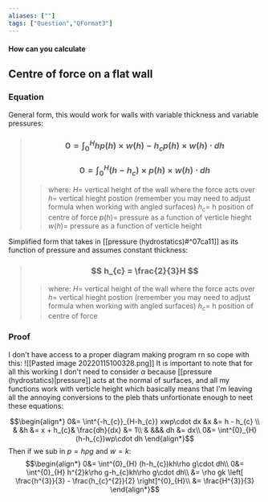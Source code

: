 ```yaml
---
aliases: [""]
tags: ["Question","QFormat3"]
---
```


#### How can you calculate
## Centre of force on a flat wall
### Equation
General form, this would work for walls with variable thickness and variable pressures:

> ### $$ 0 = \int^{H}_{0} h p(h) \times w(h) - h_{c} p(h) \times w(h) \cdot dh $$ 
> ### $$ 0 =  \int^{H}_{0} (h - h_{c}) \times p(h) \times w(h) \cdot dh $$ 
>> where:
>> $H=$ vertical height of the wall where the force acts over
>> $h=$ vertical hieght postion (remember you may need to adjust formula when working with angled surfaces)
>> $h_c=$ h position of centre of force
>> $p(h)=$ pressure as a function of verticle hieght
>> $w(h)=$ pressure as a function of verticle height

Simplified form that takes in [[pressure (hydrostatics)#^07ca11]] as its function of pressure and assumes constant thickness:

> ### $$ h_{c} = \frac{2}{3}H $$ 
>> where:
>> $H=$ vertical height of the wall where the force acts over
>> $h=$ vertical hieght postion (remember you may need to adjust formula when working with angled surfaces)
>> $h_c=$ h position of centre of force

### Proof
I don't have access to a proper diagram making program rn so cope with this:
![[Pasted image 20220115100328.png]]
It is important to note that for all this working I don't need to consider $\alpha$ because [[pressure (hydrostatics)|pressure]] acts at the normal of surfaces, and all my functions work with verticle height which basically means that I'm leaving all the annoying conversions to the pleb thats unfortionate enough to neet these equations:

$$\begin{align*}
0&= \int^{-h_{c}}_{H-h_{c}} xwp\cdot dx &x &= h - h_{c} \\ 
& &h &= x + h_{c}& \frac{dh}{dx} &= 1\\
& &&& dh &= dx\\
0&= \int^{0}_{H} (h-h_{c})wp\cdot dh
\end{align*}$$
Then if we sub in $p=h\rho g$ and $w=k$:
$$\begin{align*}
0&= \int^{0}_{H} (h-h_{c})kh\rho g\cdot dh\\
0&= \int^{0}_{H} h^{2}k\rho g-h_{c}kh\rho g\cdot dh\\
&= \rho gk \left[ \frac{h^{3}}{3} - \frac{h_{c}^{2}}{2} \right]^{0}_{H}\\
&= \frac{H^{3}}{3}
\end{align*}$$